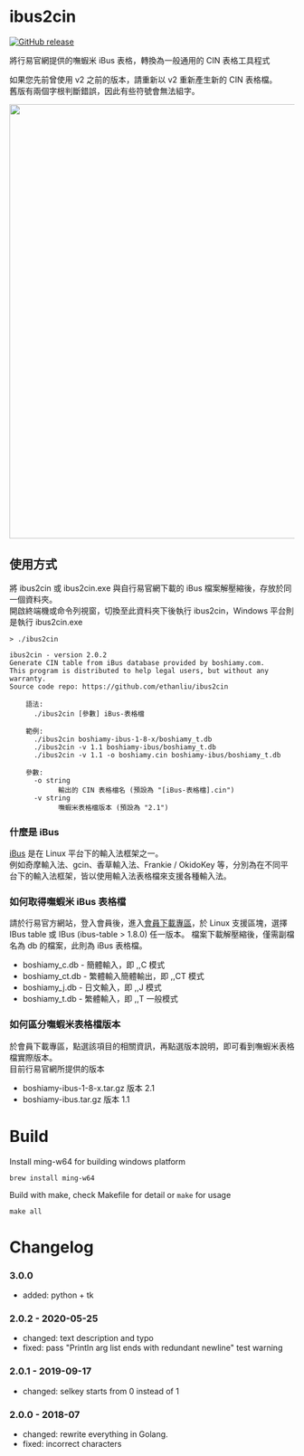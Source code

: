 # ibus2cin

[![GitHub release](https://img.shields.io/badge/release-v2.0.2-green.svg)](https://github.com/ethanliu/ibus2cin/releases/)

將行易官網提供的嘸蝦米 iBus 表格，轉換為一般通用的 CIN 表格工具程式

如果您先前曾使用 v2 之前的版本，請重新以 v2 重新產生新的 CIN 表格檔。  
舊版有兩個字根判斷錯誤，因此有些符號會無法組字。

<p align="center">
    <img width="768" src="https://rawgit.com/ethanliu/ibus2cin/master/term-sheet.svg?sanitize=true">
</p>

## 使用方式

將 ibus2cin 或 ibus2cin.exe 與自行易官網下載的 iBus 檔案解壓縮後，存放於同一個資料夾。  
開啟終端機或命令列視窗，切換至此資料夾下後執行 ibus2cin，Windows 平台則是執行 ibus2cin.exe

    > ./ibus2cin

    ibus2cin - version 2.0.2
    Generate CIN table from iBus database provided by boshiamy.com.
    This program is distributed to help legal users, but without any warranty.
    Source code repo: https://github.com/ethanliu/ibus2cin

        語法:
          ./ibus2cin [參數] iBus-表格檔

        範例:
          ./ibus2cin boshiamy-ibus-1-8-x/boshiamy_t.db
          ./ibus2cin -v 1.1 boshiamy-ibus/boshiamy_t.db
          ./ibus2cin -v 1.1 -o boshiamy.cin boshiamy-ibus/boshiamy_t.db

        參數:
          -o string
                輸出的 CIN 表格檔名 (預設為 "[iBus-表格檔].cin")
          -v string
                嘸蝦米表格檔版本 (預設為 "2.1")


### 什麼是 iBus

[iBus](https://zh.wikipedia.org/wiki/IBus) 是在 Linux 平台下的輸入法框架之一。  
例如奇摩輸入法、gcin、香草輸入法、Frankie / OkidoKey 等，分別為在不同平台下的輸入法框架，皆以使用輸入法表格檔來支援各種輸入法。

### 如何取得嘸蝦米 iBus 表格檔

請於行易官方網站，登入會員後，進入[會員下載專區](http://boshiamy.com/member_download.php)，於 Linux 支援區塊，選擇 IBus table 或 IBus (ibus-table > 1.8.0) 任一版本。
檔案下載解壓縮後，僅需副檔名為 db 的檔案，此則為 iBus 表格檔。

- boshiamy_c.db - 簡體輸入，即 ,,C 模式
- boshiamy_ct.db - 繁體輸入簡體輸出，即 ,,CT 模式
- boshiamy_j.db - 日文輸入，即 ,,J 模式
- boshiamy_t.db - 繁體輸入，即 ,,T 一般模式


### 如何區分嘸蝦米表格檔版本

於會員下載專區，點選該項目的相關資訊，再點選版本說明，即可看到嘸蝦米表格檔實際版本。   
目前行易官網所提供的版本

- boshiamy-ibus-1-8-x.tar.gz 版本 2.1
- boshiamy-ibus.tar.gz 版本 1.1

# Build

Install ming-w64 for building windows platform

    brew install ming-w64

Build with make, check Makefile for detail or `make` for usage

    make all

# Changelog

### 3.0.0

- added: python + tk

### 2.0.2 - 2020-05-25

- changed: text description and typo
- fixed: pass "Println arg list ends with redundant newline" test warning

### 2.0.1 - 2019-09-17

- changed: selkey starts from 0 instead of 1

### 2.0.0 - 2018-07

- changed: rewrite everything in Golang.
- fixed: incorrect characters
